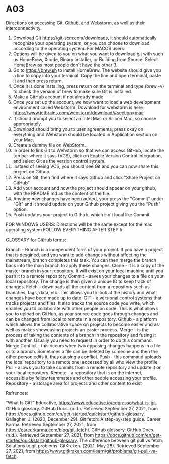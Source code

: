 # A03
Directions on accessing Git, Github, and Webstorm, as well as their interconnectivity.

1. Download Git https://git-scm.com/downloads, it should automatically recognize your operating system, or you can choose to download according to the operating system.
For MACOS users:
2. Options will be given to you on what you want to download git with such us HomeBrew, Xcode, Binary Installer, or Building from Source. Select HomeBrew as most people don't have the other 3. 
3. Go to https://brew.sh to install HomeBrew. The website should give you a line to copy into your terminal. Copy the line and open terminal, paste it and then press return. 
4. Once it is done installing, press return on the terminal and type (brew -v) to check the version of brew to make sure Git is installed.
5. Make a GitHub account if not already made. 
6. Once you set up the account, we now want to load a web development environment called Webstorm. Download for webstorm is here https://www.jetbrains.com/webstorm/download/#section=mac
7. It should prompt you to select an Intel Mac or Silicon Mac, so choose appropriately. 
8. Download should bring you to user agreements, press okay on everything and Webstorm should be located in Application section on your Mac.
9. Create a dummy file on WebStorm.
10. In order to link Git to Webstorm so that we can access GitHub, locate the top bar where it says (VCS), click on Enable Version Control Integration, and select Git as the version control system. 
11. Instaed of seeing VCS, you should see Git and you can now share this project on Github.
12. Press on Git, then find where it says Github and click "Share Project on GitHub"
13. Add your account and now the project should appear on your github, with the README.md as the content of the file.
14. Anytime new changes have been added, your press the "Commit" under "Git" and it should update on your Github project giving you the "Push" option.
15. Push updates your project to Github, which isn't local like Commit.

FOR WINDOWS USERS:
Directions will be the same except for the mac operating system
FOLLOW EVERYTHING AFTER STEP 5

GLOSSARY for GitHub terms:

Branch - Branch is a independent form of your project. If you have a project that is desgined, and you want to add changes without affecting the mainstream, branch completes this task. You can then merge the branch back into the main branch to apply these changes.
Clone - it is a copy of the master branch in your repository. It will exist on your local machine until you push it to a remote repository 
Commit - saves your changes to a file on your local repository. The change is then given a unique ID to keep track of changes.
Fetch - downloads all the content from a repository such as branches, tags, data, etc. This allows you to look at the history and what changes have been made up to date. 
GIT - a versional control systems that tracks projects and files. It also tracks the source code you write, which enables you to collaborate with other people on code. This is what allows you to upload on GitHub, as your source code goes through changes and can be changed from local to remote in a respository. 
Github - a platform which allows the collaborative space on projects to become easier and as well as makes showcasing projects an easier process.
Merge - is the process of taking the contents of a branch in the repository and fusing it with another. Usually you need to request in order to do this command. 
Merge Conflict - this occurs when two opposing changes happens in a file or to a branch. Sometimes a file can be deleted by someone and then the other person edits it, thus causing a conflict.
Push - this command uploads the local repository to a remote one, accessed by all who view the profile.
Pull - allows you to take commits from a remote repository and update it on your local repository. 
Remote - a repository that is on the internet, accessible by fellow teammates and other people accessing your profile.
Repository - a storage area for projects and other content to exist


Refrences: 


“What Is Git?” Educative, https://www.educative.io/edpresso/what-is-git. 
GitHub glossary. GitHub Docs. (n.d.). Retrieved September 27, 2021, from https://docs.github.com/en/get-started/quickstart/github-glossary. 
Gallagher, J. (2020, December 29). Git fetch: A step-by-step guide. Career Karma. Retrieved September 27, 2021, from https://careerkarma.com/blog/git-fetch/. 
GitHub glossary. GitHub Docs. (n.d.). Retrieved September 27, 2021, from https://docs.github.com/en/get-started/quickstart/github-glossary. 
The difference between git pull vs fetch: Solutions to git problems. GitKraken. (2021, May 28). Retrieved September 27, 2021, from https://www.gitkraken.com/learn/git/problems/git-pull-vs-fetch. 

